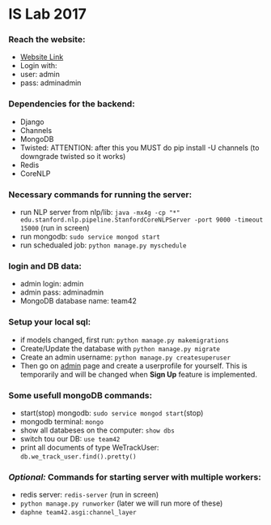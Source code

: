 # IS Lab 2017 

### Reach the website:
 - [Website Link](http://129.132.114.13:8000/instaTrack/)
 - Login with: 
  - user: admin
  - pass: adminadmin

### Dependencies for the backend:
- Django
- Channels	
- MongoDB
- Twisted: ATTENTION: after this you MUST do pip install -U channels (to downgrade twisted so it works)
- Redis
- CoreNLP

### Necessary commands for running the server:
 - run NLP server from nlp/lib: `java -mx4g -cp "*" edu.stanford.nlp.pipeline.StanfordCoreNLPServer -port 9000 -timeout 15000` (run in screen)
 - run mongodb: `sudo service mongod start`
 - run schedualed job: `python manage.py myschedule`

### login and DB data:
 - admin login: admin
 - admin pass: adminadmin
 - MongoDB database name: team42

### Setup your local sql:
 - if models changed, first run: `python manage.py makemigrations`
 - Create/Update the database with `python manage.py migrate`
 - Create an admin username: `python manage.py createsuperuser`
 - Then go on [admin](http://129.132.114.13:8000/admin/) page and create a 
    userprofile for yourself. This is temporarily and will be changed when 
**Sign Up** feature is implemented. 

### Some usefull mongoDB commands:
 - start(stop) mongodb: `sudo service mongod start`(stop)
 - mongodb terminal: `mongo`
 - show all databeses on the computer: `show dbs`
 - switch tou our DB: `use team42`
 - print all documents of type WeTrackUser: `db.we_track_user.find().pretty()`

### *Optional:* Commands for starting server with multiple workers:
 - redis server: `redis-server` (run in screen)
 - `python manage.py runworker`   (later we will run more of these)
 - `daphne team42.asgi:channel_layer`


